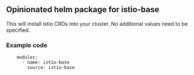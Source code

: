 ## Opinionated helm package for istio-base ##
This will install istio CRDs into your cluster. No additional values need to be specified.

### Example code ###

```
    modules:
      - name: istio-base
        source: istio-base

```
